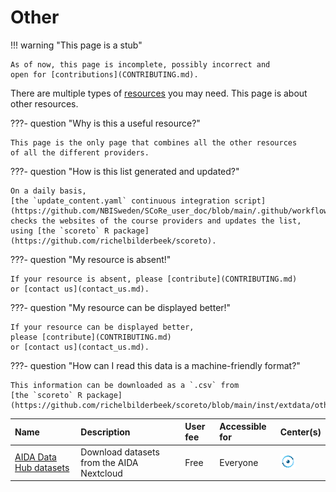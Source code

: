 # Other

!!! warning "This page is a stub"

    As of now, this page is incomplete, possibly incorrect and
    open for [contributions](CONTRIBUTING.md).

There are multiple types of [resources](resources.md) you may need.
This page is about other resources.

???- question "Why is this a useful resource?"

    This page is the only page that combines all the other resources
    of all the different providers.

???- question "How is this list generated and updated?"

    On a daily basis,
    [the `update_content.yaml` continuous integration script](https://github.com/NBISweden/SCoRe_user_doc/blob/main/.github/workflows/update_content.yaml)
    checks the websites of the course providers and updates the list,
    using [the `scoreto` R package](https://github.com/richelbilderbeek/scoreto).

???- question "My resource is absent!"

    If your resource is absent, please [contribute](CONTRIBUTING.md)
    or [contact us](contact_us.md).

???- question "My resource can be displayed better!"

    If your resource can be displayed better,
    please [contribute](CONTRIBUTING.md)
    or [contact us](contact_us.md).

???- question "How can I read this data is a machine-friendly format?"

    This information can be downloaded as a `.csv` from
    [the `scoreto` R package](https://github.com/richelbilderbeek/scoreto/blob/main/inst/extdata/other.csv).


<!-- other_2.md is machine-generated and pasted below this file, other_1.md -->


|Name|Description|User fee|Accessible for|Center(s)|
|:----------------------|:-----------------------------------------|:----------|:--------------|:--------------|
|[AIDA Data Hub datasets](https://docs.datahub.aida.scilifelab.se/data/download-dataset/)|Download datasets from the AIDA Nextcloud |Free       |Everyone       |![AIDA Data Hub](logo/aida_logo_24_x_24.png)|
